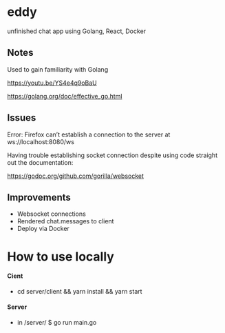 # eddy
unfinished chat app using Golang, React, Docker

## Notes
Used to gain familiarity with Golang 

https://youtu.be/YS4e4q9oBaU

https://golang.org/doc/effective_go.html

## Issues 
Error: Firefox can’t establish a connection to the server at ws://localhost:8080/ws

Having trouble establishing socket connection despite using code straight out the documentation:

https://godoc.org/github.com/gorilla/websocket


## Improvements
- Websocket connections
- Rendered chat.messages to client 
- Deploy via Docker

# How to use locally

#### Cient 
- cd server/client && yarn install && yarn start

#### Server 
- in /server/ $ go run main.go 
